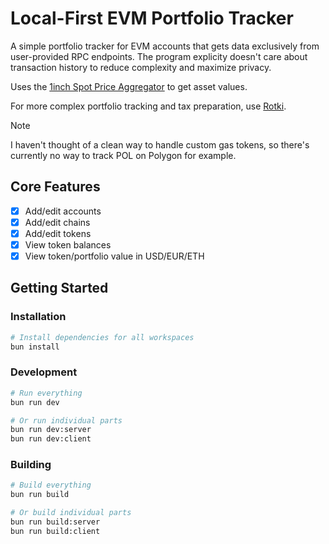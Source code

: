 # Local-First EVM Portfolio Tracker

A simple portfolio tracker for EVM accounts that gets data exclusively from user-provided RPC endpoints. The program explicity doesn't care about transaction history to reduce complexity and maximize privacy.

Uses the [1inch Spot Price Aggregator](https://portal.1inch.dev/documentation/contracts/spot-price-aggregator/introduction) to get asset values.

For more complex portfolio tracking and tax preparation, use [Rotki](https://rotki.com/).

> [!NOTE]  
> I haven't thought of a clean way to handle custom gas tokens, so there's currently no way to track POL on Polygon for example.

## Core Features

- [x] Add/edit accounts
- [x] Add/edit chains
- [x] Add/edit tokens
- [x] View token balances
- [x] View token/portfolio value in USD/EUR/ETH

## Getting Started

### Installation

```bash
# Install dependencies for all workspaces
bun install
```

### Development

```bash
# Run everything
bun run dev

# Or run individual parts
bun run dev:server
bun run dev:client
```

### Building

```bash
# Build everything
bun run build

# Or build individual parts
bun run build:server
bun run build:client
```
